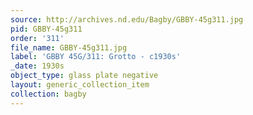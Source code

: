 ```yaml
---
source: http://archives.nd.edu/Bagby/GBBY-45g311.jpg
pid: GBBY-45g311
order: '311'
file_name: GBBY-45g311.jpg
label: 'GBBY 45G/311: Grotto - c1930s'
_date: 1930s
object_type: glass plate negative
layout: generic_collection_item
collection: bagby
---
```

